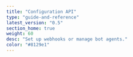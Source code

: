 ```yaml
---
title: "Configuration API"
type: "guide-and-reference"
latest_version: "0.5"
section_home: true
weight: 60
desc: "Set up webhooks or manage bot agents."
color: "#8129e1"
---
```

